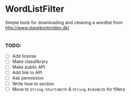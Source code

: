 # WordListFilter
Simple tools for downloading and cleaning a wordlist from http://www.stavekontrolden.dk/
<br>
<br>

### TODO:
- [ ] Add license
- [ ] Make classlibrary
- [ ] Make public API
- [ ] Add link to API 
- [ ] Ask permission
- [ ] Write *how to* section
- [ ] Move to `String.StartsWith` & `String.EndsWith` for filters
